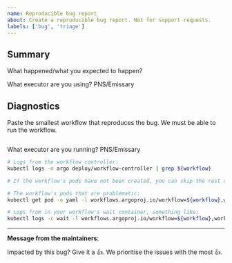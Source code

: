 ```yaml
---
name: Reproducible bug report 
about: Create a reproducible bug report. Not for support requests.
labels: ['bug', 'triage']
---
```

<!--
Before we start, around 2/3 of issues can be fixed by one of the following:

* Have you double-checked your configuration? Maybe 30% of issues are wrong configuration.
* Are you running the latest version? Maybe 20% of issues are fixed by this.
* Have you tried using the Emissary executor? Maybe 50% of artifact related issues are fixed by this.

If this is a regression, please open a regression report instead.
-->

## Summary

What happened/what you expected to happen?

What executor are you using? PNS/Emissary

## Diagnostics

Paste the smallest workflow that reproduces the bug. We must be able to run the workflow.

```yaml

```

What executor are you running? PNS/Emissary

```bash
# Logs from the workflow controller:
kubectl logs -n argo deploy/workflow-controller | grep ${workflow} 

# If the workflow's pods have not been created, you can skip the rest of the diagnostics.

# The workflow's pods that are problematic:
kubectl get pod -o yaml -l workflows.argoproj.io/workflow=${workflow},workflow.argoproj.io/phase!=Succeeded

# Logs from in your workflow's wait container, something like:
kubectl logs -c wait -l workflows.argoproj.io/workflow=${workflow},workflow.argoproj.io/phase!=Succeeded
```

---
<!-- Issue Author: Don't delete this message to encourage other users to support your issue! -->
**Message from the maintainers**:

Impacted by this bug? Give it a 👍. We prioritise the issues with the most 👍.
